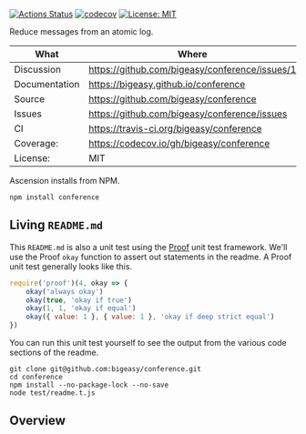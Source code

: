 [![Actions Status](https://github.com/bigeasy/conference/workflows/Node%20CI/badge.svg)](https://github.com/bigeasy/conference/actions)
[![codecov](https://codecov.io/gh/bigeasy/conference/branch/master/graph/badge.svg)](https://codecov.io/gh/bigeasy/conference)
[![License: MIT](https://img.shields.io/badge/License-MIT-yellow.svg)](https://opensource.org/licenses/MIT)

Reduce messages from an atomic log.

| What          | Where                                             |
| --- | --- |
| Discussion    | https://github.com/bigeasy/conference/issues/1    |
| Documentation | https://bigeasy.github.io/conference              |
| Source        | https://github.com/bigeasy/conference             |
| Issues        | https://github.com/bigeasy/conference/issues      |
| CI            | https://travis-ci.org/bigeasy/conference          |
| Coverage:     | https://codecov.io/gh/bigeasy/conference          |
| License:      | MIT                                               |

Ascension installs from NPM.

```
npm install conference
```

## Living `README.md`

This `README.md` is also a unit test using the
[Proof](https://github.com/bigeasy/proof) unit test framework. We'll use the
Proof `okay` function to assert out statements in the readme. A Proof unit test
generally looks like this.

```javascript
require('proof')(4, okay => {
    okay('always okay')
    okay(true, 'okay if true')
    okay(1, 1, 'okay if equal')
    okay({ value: 1 }, { value: 1 }, 'okay if deep strict equal')
})
```

You can run this unit test yourself to see the output from the various
code sections of the readme.

```text
git clone git@github.com:bigeasy/conference.git
cd conference
npm install --no-package-lock --no-save
node test/readme.t.js
```

## Overview

